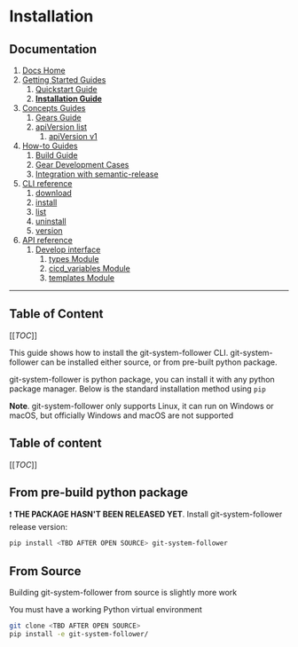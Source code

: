 # Installation
## Documentation
1. [Docs Home](../docs_home.md)
2. [Getting Started Guides](../getting_started.md)  
   1. [Quickstart Guide](quickstart.md)
   2. **[Installation Guide](installation.md)**
3. [Concepts Guides](../concepts.md)  
   1. [Gears Guide](../concepts/gears.md)
   2. [apiVersion list](../concepts/api_version_list.md)
      1. [apiVersion v1](../concepts/api_version_list/v1.md) 
4. [How-to Guides](../how_to.md)  
   1. [Build Guide](../how_to/build.md)
   2. [Gear Development Cases](../how_to/gear_development_cases.md)
   3. [Integration with semantic-release](../how_to/integration_with_semantic_release.md)
5. [CLI reference](../cli_reference.md) 
   1. [download](../cli_reference/download.md)
   2. [install](../cli_reference/install.md) 
   3. [list](../cli_reference/list.md)
   4. [uninstall](../cli_reference/uninstall.md)
   5. [version](../cli_reference/version.md)
6. [API reference](../api_reference.md)  
   1. [Develop interface](../api_reference/develop_interface.md)  
      1. [types Module](../api_reference/develop_interface/types.md)
      2. [cicd_variables Module](../api_reference/develop_interface/cicd_variables.md)
      3. [templates Module](../api_reference/develop_interface/templates.md)

---

## Table of Content
[[_TOC_]]

This guide shows how to install the git-system-follower CLI. git-system-follower can be installed either source, or from pre-built python package.

git-system-follower is python package, you can install it with any python package manager. Below is the standard installation method using `pip`

**Note**. git-system-follower only supports Linux, it can run on Windows or macOS, but officially Windows and macOS are not supported

## Table of content
[[_TOC_]]

## From pre-build python package
:exclamation: **THE PACKAGE HASN'T BEEN RELEASED YET**. Install git-system-follower release version:
```bash
pip install <TBD AFTER OPEN SOURCE> git-system-follower
```

## From Source
Building git-system-follower from source is slightly more work

You must have a working Python virtual environment
```bash
git clone <TBD AFTER OPEN SOURCE>
pip install -e git-system-follower/
```

